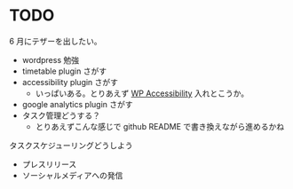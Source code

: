 # TODO

6 月にテザーを出したい。
- wordpress 勉強
- timetable plugin さがす
- accessibility plugin さがす
   - いっぱいある。とりあえず [WP Accessibility](https://ja.wordpress.org/plugins/wp-accessibility/) 入れとこうか。
- google analytics plugin さがす
- タスク管理どうする？
  - とりあえずこんな感じで github README で書き換えながら進めるかね
  
タスクスケジューリングどうしよう
- プレスリリース
- ソーシャルメディアへの発信
